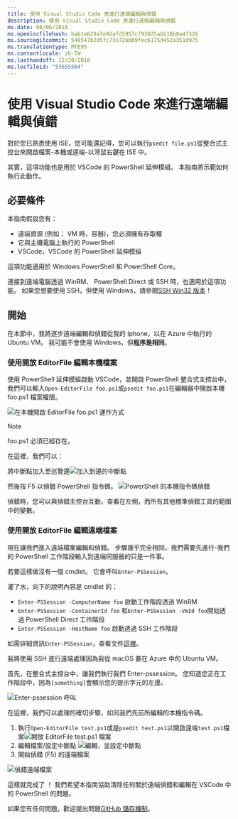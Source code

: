 ```yaml
---
title: 使用 Visual Studio Code 來進行遠端編輯與偵錯
description: 使用 Visual Studio Code 來進行遠端編輯與偵錯
ms.date: 08/06/2018
ms.openlocfilehash: bab1a629a7e9dafd5957cf93025abb18b8a4f326
ms.sourcegitcommit: 548547b2d5fc73e726bb9fec6175d452a351d975
ms.translationtype: MTE95
ms.contentlocale: zh-TW
ms.lasthandoff: 12/20/2018
ms.locfileid: "53655584"
---
```

# <a name="using-visual-studio-code-for-remote-editing-and-debugging"></a>使用 Visual Studio Code 來進行遠端編輯與偵錯

對於您已熟悉使用 ISE，您可能還記得，您可以執行`psedit file.ps1`從整合式主控台來開啟檔案-本機或遠端-以滑鼠右鍵在 ISE 中。

其實，這項功能也是用於 VSCode 的 PowerShell 延伸模組。 本指南將示範如何執行此動作。

## <a name="prerequisites"></a>必要條件

本指南假設您有：

- 遠端資源 (例如： VM 時，容器)，您必須擁有存取權
- 它與主機電腦上執行的 PowerShell
- VSCode，VSCode 的 PowerShell 延伸模組

這項功能適用於 Windows PowerShell 和 PowerShell Core。

連接到遠端電腦透過 WinRM、 PowerShell Direct 或 SSH 時，也適用於這項功能。 如果您想要使用 SSH，但使用 Windows，請參閱[SSH Win32 版本](https://github.com/PowerShell/Win32-OpenSSH)！

## <a name="lets-go"></a>開始

在本節中，我將逐步遠端編輯和偵錯從我的 Iphone，以在 Azure 中執行的 Ubuntu VM。 我可能不會使用 Windows，但**程序是相同**。

### <a name="local-file-editing-with-open-editorfile"></a>使用開放 EditorFile 編輯本機檔案

使用 PowerShell 延伸模組啟動 VSCode，並開啟 PowerShell 整合式主控台中，我們可以輸入`Open-EditorFile foo.ps1`或`psedit foo.ps1`在編輯器中開啟本機 foo.ps1 檔案權限。

![在本機開啟 EditorFile foo.ps1 運作方式](https://user-images.githubusercontent.com/2644648/34895897-7c2c46ac-f79c-11e7-9410-a252aff52f13.png)

>[!NOTE]
> foo.ps1 必須已經存在。

在這裡，我們可以：

將中斷點加入至巡覽邊![加入到邊的中斷點](https://user-images.githubusercontent.com/2644648/34895893-7bdc38e2-f79c-11e7-8026-8ad53f9a1bad.png)

然後按 F5 以偵錯 PowerShell 指令碼。
![PowerShell 的本機指令碼偵錯](https://user-images.githubusercontent.com/2644648/34895894-7bedb874-f79c-11e7-9180-7e0dc2d02af8.png)

偵錯時，您可以與偵錯主控台互動，查看在左側，而所有其他標準偵錯工具的範圍中的變數。

### <a name="remote-file-editing-with-open-editorfile"></a>使用開放 EditorFile 編輯遠端檔案

現在讓我們進入遠端檔案編輯和偵錯。 步驟幾乎完全相同，我們需要先進行-我們的 PowerShell 工作階段輸入到遠端伺服器的只是一件事。

若要這樣做沒有一個 cmdlet。 它會呼叫`Enter-PSSession`。

灌了水，向下的說明內容是 cmdlet 的：

- `Enter-PSSession -ComputerName foo` 啟動工作階段透過 WinRM
- `Enter-PSSession -ContainerId foo` 和`Enter-PSSession -VmId foo`開始透過 PowerShell Direct 工作階段
- `Enter-PSSession -HostName foo` 啟動透過 SSH 工作階段

如需詳細資訊`Enter-PSSession`，查看文件[這裡](https://docs.microsoft.com/en-us/powershell/module/microsoft.powershell.core/enter-pssession?view=powershell-6)。

我將使用 SSH 進行遠端處理因為我從 macOS 要在 Azure 中的 Ubuntu VM。

首先，在整合式主控台中，讓我們執行我們 Enter-pssession。 您知道您正在工作階段中，因為`[something]`會顯示您的提示字元的左邊。

![Enter-pssession 呼叫](https://user-images.githubusercontent.com/2644648/34895896-7c18e0bc-f79c-11e7-9b36-6f4bd0e9b0db.png)

在這裡，我們可以處理的確切步驟，如同我們先前所編輯的本機指令碼。

1. 執行`Open-EditorFile test.ps1`或是`psedit test.ps1`以開啟遠端`test.ps1`檔案![開放 EditorFile test.ps1 檔案](https://user-images.githubusercontent.com/2644648/34895898-7c3e6a12-f79c-11e7-8bdf-549b591ecbcb.png)
2. 編輯檔案/設定中斷點 ![編輯，並設定中斷點](https://user-images.githubusercontent.com/2644648/34895892-7bb68246-f79c-11e7-8c0a-c2121773afbb.png)
3. 開始偵錯 (F5) 的遠端檔案

![偵錯遠端檔案](https://user-images.githubusercontent.com/2644648/34895895-7c040782-f79c-11e7-93ea-47724fa5c10d.png)

這樣就完成了 ！ 我們希望本指南協助清除任何關於遠端偵錯和編輯在 VSCode 中的 PowerShell 的問題。

如果您有任何問題，歡迎提出問題[GitHub 儲存機制](http://github.com/powershell/vscode-powershell)。
